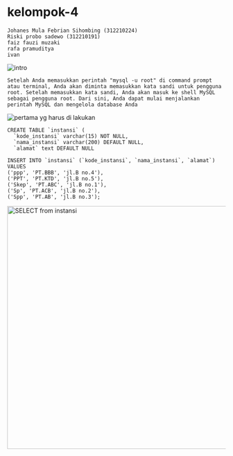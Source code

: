 # kelompok-4
```
Johanes Mula Febrian Sihombing (312210224)
Riski probo sadewo (312210191)
faiz fauzi muzaki
rafa pramuditya
ivan
```
![intro](https://github.com/riskibowo/kelompok-4/assets/115862112/ed983310-9ad2-4093-9395-e139c0b779bb)
```
Setelah Anda memasukkan perintah "mysql -u root" di command prompt atau terminal, Anda akan diminta memasukkan kata sandi untuk pengguna root. Setelah memasukkan kata sandi, Anda akan masuk ke shell MySQL sebagai pengguna root. Dari sini, Anda dapat mulai menjalankan perintah MySQL dan mengelola database Anda
```
![pertama yg harus di lakukan](https://github.com/riskibowo/kelompok-4/assets/115862112/278b12c5-07ce-4f92-907c-58164c76852c)
```
CREATE TABLE `instansi` (
  `kode_instansi` varchar(15) NOT NULL,
  `nama_instansi` varchar(200) DEFAULT NULL,
  `alamat` text DEFAULT NULL
```

```
INSERT INTO `instansi` (`kode_instansi`, `nama_instansi`, `alamat`) VALUES
('ppp', 'PT.BBB', 'jl.B no.4'),
('PPT', 'PT.KTD', 'jl.B no.5'),
('Skep', 'PT.ABC', 'jl.B no.1'),
('Sp', 'PT.ACB', 'jl.B no.2'),
('Spp', 'PT.AB', 'jl.B no.3');
```
<img width="561" alt="SELECT from instansi" src="https://github.com/riskibowo/kelompok-4/assets/115862112/adf5a16f-1d82-4ff1-a9e9-efca3dff9fdc">
